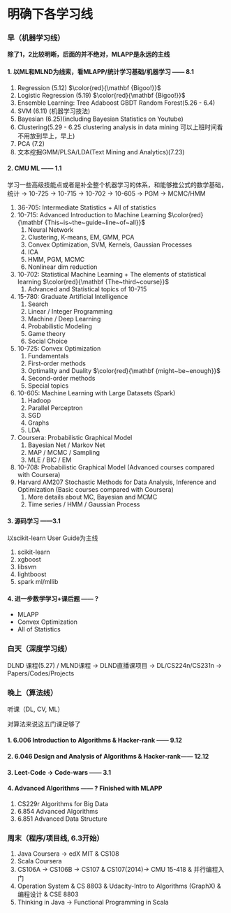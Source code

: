 # 明确下各学习线

### 早（机器学习线）

**除了1，2比较明晰，后面的并不绝对，MLAPP是永远的主线**

#### 1. 以ML和MLND为线索，看MLAPP/统计学习基础/机器学习 —— 8.1

1. Regression (5.12) $\color{red}{\mathbf {Bigoo!}}$
2. Logistic Regression (5.19) $\color{red}{\mathbf {Bigoo!}}$
3. Ensemble Learning: Tree Adaboost GBDT Random Forest(5.26 - 6.4)
4. SVM (6.11) (机器学习技法)
5. Bayesian (6.25)(including Bayesian Statistics on Youtube)
6. Clustering(5.29 - 6.25 clustering analysis in data mining 可以上班时间看不用放到早上，早上)
7. PCA (7.2)
8. 文本挖掘GMM/PLSA/LDA(Text Mining and Analytics)(7.23)

#### 2. CMU ML —— 1.1

学习一些高级技能点或者是补全整个机器学习的体系，和能够推公式的数学基础，统计 -> 10-725 -> 10-715 -> 10-702  -> 10-605 -> PGM -> MCMC/HMM

1. 36-705: Intermediate Statistics + All of statistics
2. 10-715: Advanced Introduction to Machine Learning $\color{red}{\mathbf {This~is~the~guide~line~of~all}}$
   1. Neural Network
   2. Clustering, K-means, EM, GMM, PCA
   3. Convex Optimization, SVM, Kernels, Gaussian Processes
   4. ICA
   5. HMM, PGM, MCMC
   6. Nonlinear dim reduction
3. 10-702: Statistical Machine Learning + The elements of statistical learning $\color{red}{\mathbf {The~third~course}}$
   1. Advanced and Statistical topics of 10-715
4. 15-780: Graduate Artificial Intelligence
   1. Search
   2. Linear / Integer Programming
   3. Machine / Deep Learning
   4. Probabilistic Modeling
   5. Game theory
   6. Social Choice
5. 10-725: Convex Optimization
   1. Fundamentals
   2. First-order methods
   3. Optimality and Duality $\color{red}{\mathbf {might~be~enough}}$
   4. Second-order methods
   5. Special topics
6. 10-605: Machine Learning with Large Datasets (Spark)
   1. Hadoop
   2. Parallel Perceptron
   3. SGD
   4. Graphs
   5. LDA
7. Coursera: Probabilistic Graphical Model
   1. Bayesian Net / Markov Net
   2. MAP / MCMC / Sampling
   3. MLE / BIC / EM 
8. 10-708: Probabilistic Graphical Model (Advanced courses compared with Coursera)
9. Harvard AM207 Stochastic Methods for Data Analysis, Inference and Optimization (Basic courses compared with Coursera)
   1. More details about MC, Bayesian and MCMC
   2. Time series / HMM / Gaussian Process

#### 3. 源码学习 ——3.1

以scikit-learn User Guide为主线

1. scikit-learn
2. xgboost
3. libsvm
4. lightboost
5. spark ml/mllib

#### 4. 进一步数学学习+课后题 —— ?

* MLAPP
* Convex Optimization
* All of Statistics

### 白天（深度学习线）

DLND 课程(5.27) / MLND课程 -> DLND直播课项目 -> DL/CS224n/CS231n -> Papers/Codes/Projects

### 晚上（算法线）

听课（DL, CV, ML）

对算法来说这五门课足够了

#### 1. 6.006 Introduction  to Algorithms & Hacker-rank —— 9.12

#### 2. 6.046 Design and Analysis of Algorithms & Hacker-rank—— 12.12

#### 3. Leet-Code -> Code-wars —— 3.1

#### 4. Advanced Algorithms —— ? Finished with MLAPP

1. CS229r Algorithms for Big Data
2. 6.854 Advanced Algorithms
3. 6.851 Advanced Data Structure

### 周末（程序/项目线, 6.3开始）

1. Java Coursera -> edX MIT & CS108
2. Scala Coursera
3. CS106A -> CS106B -> CS107 & CS107(2014)-> CMU 15-418 & 并行编程入门
4. Operation System & CS 8803 & Udacity-Intro to Algorithms (GraphX) & 编程设计 & CSE 8803
5. Thinking in Java -> Functional Programming in Scala





